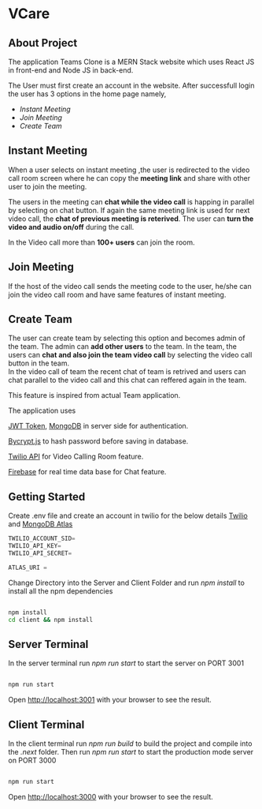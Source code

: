 # VCare

## About Project

The application Teams Clone is a MERN Stack website which uses React JS in front-end and Node JS in back-end.<br/>

The User must first create an account in the website.
After successfull login the user has 3 options in the home page namely,

- _Instant Meeting_ <br/>
- _Join Meeting_ <br/>
- _Create Team_ <br/>

## Instant Meeting

When a user selects on instant meeting ,the user is redirected to the video call room screen where he can copy the **meeting link** and share with other user to join the meeting.<br/>

The users in the meeting can **chat while the video call** is happing in parallel by selecting on chat button. If again the same meeting link is used for next video call, the **chat of previous meeting is reterived**. The user can **turn the video and audio on/off** during the call.
<br/>

In the Video call more than **100+ users** can join the room.

## Join Meeting

If the host of the video call sends the meeting code to the user, he/she can join the video call room and have same features of instant meeting.

## Create Team

The user can create team by selecting this option and becomes admin of the team. The admin can **add other users** to the team. In the team, the users can **chat and also join the team video call** by selecting the video call button in the team.<br/>
In the video call of team the recent chat of team is retrived and users can chat parallel to the video call and this chat can reffered again in the team.

This feature is inspired from actual Team application.

The application uses

[JWT Token](https://jwt.io/), [MongoDB](https://www.mongodb.com/cloud/atlas) in server side for authentication.

[Bycrypt.js](https://www.npmjs.com/package/bcrypt) to hash password before saving in database.

[Twilio API](https://www.twilio.com) for Video Calling Room feature.

[Firebase](https://firebase.google.com) for real time data base for Chat feature.

## Getting Started

Create .env file and create an account in twilio for the below details [Twilio](https://www.twilio.com) and [MongoDB Atlas](https://www.mongodb.com/cloud/atlas)

```javascript
TWILIO_ACCOUNT_SID=
TWILIO_API_KEY=
TWILIO_API_SECRET=

ATLAS_URI =

```

Change Directory into the Server and Client Folder and run _npm install_ to install all the npm dependencies

```bash

npm install
cd client && npm install

```

## Server Terminal

In the server terminal run _npm run start_ to start the server on PORT 3001

```bash

npm run start

```

Open [http://localhost:3001](http://localhost:3001) with your browser to see the result.

## Client Terminal

In the client terminal run _npm run build_ to build the project and compile into the _.next_ folder. Then run _npm run start_ to start the production mode server on PORT 3000

```bash

npm run start

```

Open [http://localhost:3000](http://localhost:3000) with your browser to see the result.
